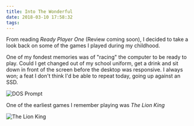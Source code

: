 ```yaml
---
title: Into The Wonderful
date: 2018-03-10 17:58:32
tags:
---
```


From reading _Ready Player One_ (Review coming soon), I decided to take a look back on some of the games I played during my childhood.

One of my fondest memories was of "racing" the computer to be ready to play. Could I get changed out of my school uniform, get a drink and sit down in front of the screen before the desktop was responsive. I always won; a feat I don't think I'd be able to repeat today, going up against an SSD.

![DOS Prompt](https://i.imgur.com/cV4B3mJ.jpg)

One of the earliest games I remember playing was _The Lion King_

![The Lion King](https://i.imgur.com/wq2F0Or.png)
